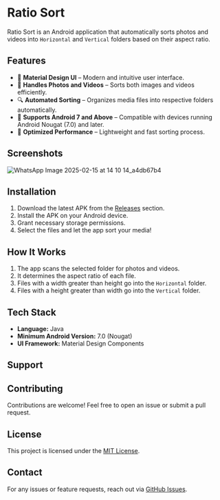 # Ratio Sort

Ratio Sort is an Android application that automatically sorts photos and videos into `Horizontal` and `Vertical` folders based on their aspect ratio.

## Features
- 📱 **Material Design UI** – Modern and intuitive user interface.
- 📸 **Handles Photos and Videos** – Sorts both images and videos efficiently.
- 🔍 **Automated Sorting** – Organizes media files into respective folders automatically.
- 📂 **Supports Android 7 and Above** – Compatible with devices running Android Nougat (7.0) and later.
- 🚀 **Optimized Performance** – Lightweight and fast sorting process.

## Screenshots
![WhatsApp Image 2025-02-15 at 14 10 14_a4db67b4](https://github.com/user-attachments/assets/f2097085-a502-436a-aba0-211a8ceea40a)


## Installation
1. Download the latest APK from the [Releases](https://github.com/bhatiag41/ratiosort/releases) section.
2. Install the APK on your Android device.
3. Grant necessary storage permissions.
4. Select the files and let the app sort your media!

## How It Works
1. The app scans the selected folder for photos and videos.
2. It determines the aspect ratio of each file.
3. Files with a width greater than height go into the `Horizontal` folder.
4. Files with a height greater than width go into the `Vertical` folder.

## Tech Stack
- **Language:** Java
- **Minimum Android Version:** 7.0 (Nougat)
- **UI Framework:** Material Design Components
## Support
<script type="text/javascript" src="https://cdnjs.buymeacoffee.com/1.0.0/button.prod.min.js" data-name="bmc-button" data-slug="gauravbhatiaofficial" data-color="#FFDD00" data-emoji="☕"  data-font="Poppins" data-text="I love Tea" data-outline-color="#000000" data-font-color="#000000" data-coffee-color="#ffffff" ></script>
## Contributing
Contributions are welcome! Feel free to open an issue or submit a pull request.

## License
This project is licensed under the [MIT License](LICENSE).

## Contact
For any issues or feature requests, reach out via [GitHub Issues](https://github.com/bhatiag41/ratiosort/issues).

